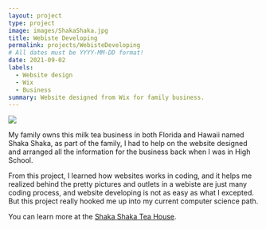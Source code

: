 ```yaml
---
layout: project
type: project
image: images/ShakaShaka.jpg
title: Webiste Developing
permalink: projects/WebisteDeveloping
# All dates must be YYYY-MM-DD format!
date: 2021-09-02
labels:
  - Website design
  - Wix
  - Business
summary: Website designed from Wix for family business.
---
```


<img class="ui image" src="{{ site.baseurl }}/images/ShakaShakaTea.jpg">

My family owns this milk tea business in both Florida and Hawaii named Shaka Shaka, as part of the family, I had to help on the website designed and arranged all the information for the business back when I was in High School.

From this project, I learned how websites works in coding, and it helps me realized behind the pretty pictures and outlets in a webiste are just many coding process, and website developing is not as easy as what I excepted. But this project really hooked me up into my current computer science path.

You can learn more at the [Shaka Shaka Tea House](https://www.shakashakateahouse.com/).


